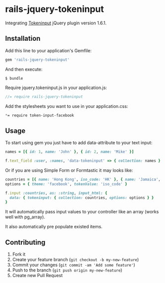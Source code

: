 # rails-jquery-tokeninput

Integrating [Tokeninput](http://loopj.com/jquery-tokeninput/) jQuery plugin version 1.6.1.

## Installation

Add this line to your application's Gemfile:

```ruby
gem 'rails-jquery-tokeninput'
```

And then execute:

    $ bundle

Require jquery.tokeninput.js in your application.js:

```js
//= require rails-jquery-tokeninput
```

Add the stylesheets you want to use in your application.css:

```css
*= require token-input-facebook
```

## Usage

To start using gem you just have to add data-attribute to your text input:

```ruby
names = [{ id: 1, name: 'John' }, { id: 2, name: 'Mike' }]

f.text_field :user, :names, 'data-tokeninput' => { collection: names }.to_json
```

Or if you are using Simple Form or Formtastic it may looks like:

```ruby
countries = [{ name: 'Hong Kong', iso_code: 'HK' }, { name: 'Jamaica', iso_code: 'JM' }]
options = { theme: 'facebook', tokenValue: 'iso_code' }

f.input :countries, as: :string, input_html: {
  data: { tokeninput: { collection: countries, options: options } }
}
```

It will automatically pass input values to your controller like an array (works well with pg_array).

It also automatically pre populate existed items.

## Contributing

1. Fork it
2. Create your feature branch (`git checkout -b my-new-feature`)
3. Commit your changes (`git commit -am 'Add some feature'`)
4. Push to the branch (`git push origin my-new-feature`)
5. Create new Pull Request
